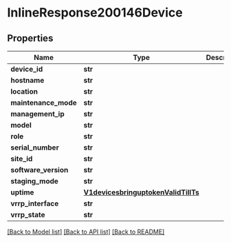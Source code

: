 # InlineResponse200146Device

## Properties
Name | Type | Description | Notes
------------ | ------------- | ------------- | -------------
**device_id** | **str** |  | [optional] 
**hostname** | **str** |  | [optional] 
**location** | **str** |  | [optional] 
**maintenance_mode** | **str** |  | [optional] 
**management_ip** | **str** |  | [optional] 
**model** | **str** |  | [optional] 
**role** | **str** |  | [optional] 
**serial_number** | **str** |  | [optional] 
**site_id** | **str** |  | [optional] 
**software_version** | **str** |  | [optional] 
**staging_mode** | **str** |  | [optional] 
**uptime** | [**V1devicesbringuptokenValidTillTs**](V1devicesbringuptokenValidTillTs.md) |  | [optional] 
**vrrp_interface** | **str** |  | [optional] 
**vrrp_state** | **str** |  | [optional] 

[[Back to Model list]](../README.md#documentation-for-models) [[Back to API list]](../README.md#documentation-for-api-endpoints) [[Back to README]](../README.md)

